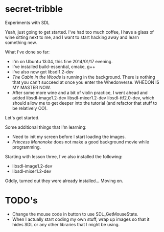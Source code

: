 secret-tribble
==============

Experiments with SDL

Yeah, just going to get started.  I've had too much coffee, I have a glass of
wine sitting next to me, and I want to start hacking away and learn something
new.

What I've done so far:

* I'm on Ubuntu 13.04, this fine 2014/01/17 evening.
* I've installed build-essential, cmake, g++
* I've also now got libsdl1.2-dev
* _The Cabin in the Woods_ is running in the background.  There is nothing
  that you can't succeed at once you enter the Whedonverse.  WHEDON IS MY
  MASTER NOW.
* After some more wine and a bit of violin practice, I went ahead and added
  libsdl-image1.2-dev libsdl-mixer1.2-dev libsdl-ttf2.0-dev, which should 
  allow me to get deeper into the tutorial (and refactor that stuff to be
  relatively OO).

Let's get started.

Some additional things that I'm learning:

* Need to init my screen before I start loading the images.
* _Princess Mononoke_ does not make a good background movie while programming.

Starting with lesson three, I've also installed the following:

* libsdl-image1.2-dev
* libsdl-mixer1.2-dev

Oddly, turned out they were already installed...  Moving on.

TODO's
======

* Change the mouse code in button to use SDL_GetMouseState.
* When I actually start coding my own stuff, wrap up images so that it hides
  SDL or any other libraries that I might be using.
